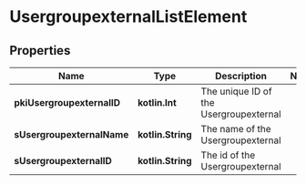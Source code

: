 
# UsergroupexternalListElement

## Properties
| Name | Type | Description | Notes |
| ------------ | ------------- | ------------- | ------------- |
| **pkiUsergroupexternalID** | **kotlin.Int** | The unique ID of the Usergroupexternal |  |
| **sUsergroupexternalName** | **kotlin.String** | The name of the Usergroupexternal |  |
| **sUsergroupexternalID** | **kotlin.String** | The id of the Usergroupexternal |  |



